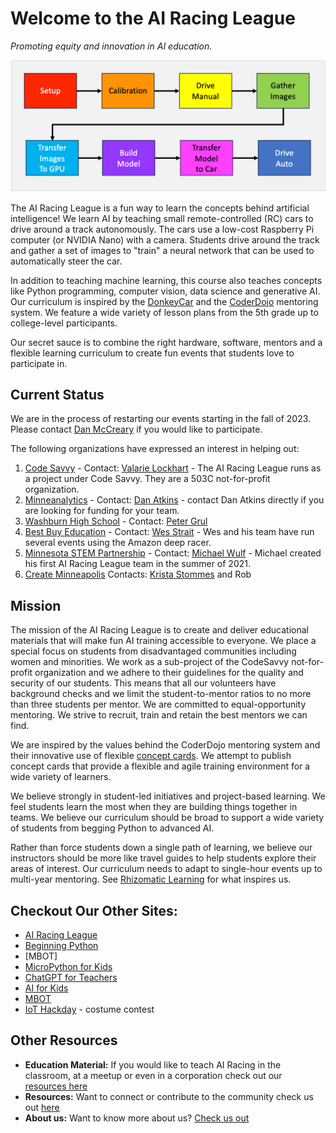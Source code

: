 # Welcome to the AI Racing League

*Promoting equity and innovation in AI education.*

![Event Journey Map](./img/journey-map.png)

The AI Racing League is a fun way to learn the concepts behind artificial intelligence!  We learn AI by teaching small remote-controlled (RC) cars to drive around a track autonomously.  The cars use a low-cost Raspberry Pi computer (or NVIDIA Nano) with a camera.  Students drive around the track and gather a set of images to "train" a neural network that can be used to automatically steer the car.

In addition to teaching machine learning, this course also teaches concepts like Python programming, computer vision, data science and generative AI. Our curriculum is inspired by the [DonkeyCar](glossary#donkey-car) and the [CoderDojo](glossary#coder-dojo) mentoring system.  We feature a wide variety of lesson plans from the 5th grade up to college-level participants.

Our secret sauce is to combine the right hardware, software, mentors and a flexible learning curriculum to create fun events that students love to participate in.

## Current Status

We are in the process of restarting our events starting in the fall of 2023.  Please contact [Dan McCreary](https://www.linkedin.com/in/danmccreary/) if you would like to participate.

The following organizations have expressed an interest in helping out:

1. [Code Savvy](https://www.codesavvy.org/) - Contact: [Valarie Lockhart](https://www.linkedin.com/in/valockhart/) - The AI Racing League runs as a project under Code Savvy.  They are a 503C not-for-profit organization.
2. [Minneanalytics](https://minneanalytics.org/) - Contact: [Dan Atkins](https://www.linkedin.com/in/danalytics/) - contact Dan Atkins directly if you are looking for funding for your team.
3. [Washburn High School]() - Contact: [Peter Grul](https://www.linkedin.com/in/peter-grul-785ab66/)
4. [Best Buy Education](https://www.bestbuy.com/site/bestbuy-business/bestbuy-education) - Contact: [Wes Strait](https://www.linkedin.com/in/wesstrait/) - Wes and his team have run several events using the Amazon deep racer.
5. [Minnesota STEM Partnership](https://mnstempartners.org/) - Contact: [Michael Wulf](https://www.linkedin.com/in/mgwulf/) - Michael created his first AI Racing League team in the summer of 2021.
6. [Create Minneapolis](https://www.creatempls.org/) Contacts: [Krista Stommes](krista@creatempls.org) and Rob

## Mission

The mission of the AI Racing League is to create and deliver educational materials that will make fun AI training accessible to everyone. We place a special focus on students from disadvantaged communities including women and minorities.  We work as a sub-project of the CodeSavvy not-for-profit organization and we adhere to their guidelines for the quality and security of our students.  This means that all our volunteers have background checks and we limit the student-to-mentor ratios to no more than three students per mentor.  We are committed to equal-opportunity mentoring.  We strive to recruit, train and retain the best mentors we can find.

We are inspired by the values behind the CoderDojo mentoring system and their innovative use of flexible [concept cards](glossary#concept-cards).  We attempt to publish concept cards that provide a flexible and agile training environment for a wide variety of learners.

We believe strongly in student-led initiatives and project-based learning.  We feel students learn the most when they are building things together in teams.  We believe our curriculum should be broad to support a wide variety of students from begging Python to advanced AI.

Rather than force students down a single path of learning, we believe our instructors should be more like travel guides to help students explore their areas of interest.  Our curriculum needs to adapt to single-hour events up to multi-year mentoring.  See [Rhizomatic Learning](https://en.wikipedia.org/wiki/Rhizomatic_learning) for what inspires us.

## Checkout Our Other Sites:

* [AI Racing League](https://www.coderdojotc.org/ai-racing-league/)
* [Beginning Python](https://www.coderdojotc.org/python/)
* [MBOT]
* [MicroPython for Kids](https://www.coderdojotc.org/micropython/)
* [ChatGPT for Teachers](http://www.coderdojotc.org/chatgpt-for-teachers/)
* [AI for Kids](https://github.com/CoderDojoTC/ai)
* [MBOT](https://www.coderdojotc.org/mbot/)
* [IoT Hackday](http://www.coderdojotc.org/iot-hackday/) - costume contest


## Other Resources

* **Education Material:** If you would like to teach AI Racing in the classroom, at a meetup or even in a corporation check out our [resources here](resources.md)
* **Resources:** Want to connect or contribute to the community check us out [here](resources.md)
* **About us:** Want to know more about us? [Check us out](about.md)
